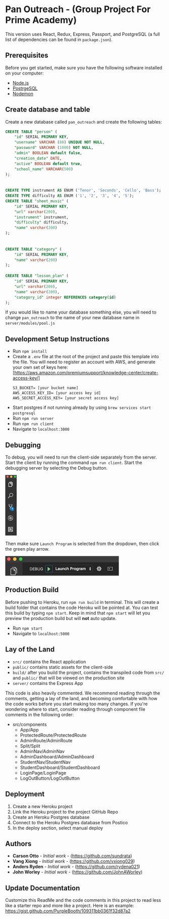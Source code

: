 # Pan Outreach - (Group Project For Prime Academy)
This version uses React, Redux, Express, Passport, and PostgreSQL (a full list of dependencies can be found in `package.json`).

## Prerequisites

Before you get started, make sure you have the following software installed on your computer:

- [Node.js](https://nodejs.org/en/)
- [PostrgeSQL](https://www.postgresql.org/)
- [Nodemon](https://nodemon.io/)

## Create database and table

Create a new database called `pan_outreach` and create the following tables:

```SQL
CREATE TABLE "person" (
    "id" SERIAL PRIMARY KEY,
    "username" VARCHAR (80) UNIQUE NOT NULL,
    "password" VARCHAR (1000) NOT NULL,
    "admin" BOOLEAN default false,
    "creation_date" DATE,
    "active" BOOLEAN default true,
    "school_name" VARCHAR(500)
);


CREATE TYPE instrument AS ENUM ('Tenor', 'Seconds', 'Cello', 'Bass');
CREATE TYPE difficulty AS ENUM ('1', '2', '3', '4', '5');
CREATE TABLE "sheet_music" (
	"id" SERIAL PRIMARY KEY,
	"url" varchar(200),
	"instrument" instrument,
	"difficulty" difficulty,
	"name" varchar(200)
);


CREATE TABLE "category" (
	"id" SERIAL PRIMARY KEY,
	"name" varchar(200)
);

CREATE TABLE "lesson_plan" (
    "id" SERIAL PRIMARY KEY,
    "url" varchar(200),
    "name" varchar(200),
    "category_id" integer REFERENCES category(id)
);
```

If you would like to name your database something else, you will need to change `pan_outreach` to the name of your new database name in `server/modules/pool.js`

## Development Setup Instructions

* Run `npm install`
* Create a `.env` file at the root of the project and paste this template into the file. You will need to register an account with AWS, and generate your own set of keys here: [https://aws.amazon.com/premiumsupport/knowledge-center/create-access-key/]
    ```
    S3_BUCKET= [your bucket name]
    AWS_ACCESS_KEY_ID= [your access key id]
    AWS_SECRET_ACCESS_KEY= [your secret access key]
    ```
* Start postgres if not running already by using `brew services start postgresql`
* Run `npm run server`
* Run `npm run client`
* Navigate to `localhost:3000`

## Debugging

To debug, you will need to run the client-side separately from the server. Start the client by running the command `npm run client`. Start the debugging server by selecting the Debug button.

![VSCode Toolbar](documentation/images/vscode-toolbar.png)

Then make sure `Launch Program` is selected from the dropdown, then click the green play arrow.

![VSCode Debug Bar](documentation/images/vscode-debug-bar.png)


## Production Build

Before pushing to Heroku, run `npm run build` in terminal. This will create a build folder that contains the code Heroku will be pointed at. You can test this build by typing `npm start`. Keep in mind that `npm start` will let you preview the production build but will **not** auto update.

* Run `npm start`
* Navigate to `localhost:5000`

## Lay of the Land

* `src/` contains the React application
* `public/` contains static assets for the client-side
* `build/` after you build the project, contains the transpiled code from `src/` and `public/` that will be viewed on the production site
* `server/` contains the Express App

This code is also heavily commented. We recommend reading through the comments, getting a lay of the land, and becoming comfortable with how the code works before you start making too many changes. If you're wondering where to start, consider reading through component file comments in the following order:

* src/components
  * App/App
  * ProtectedRoute/ProtectedRoute 
  * AdminRoute/AdminRoute
  * Split/Split
  * AdminNav/AdminNav
  * AdminDashboard/AdminDashboard
  * StudentNav/StudentNav
  * StudentDashboard/StudentDashboard
  * LoginPage/LoginPage
  * LogOutButton/LogOutButton
  
## Deployment

1. Create a new Heroku project
1. Link the Heroku project to the project GitHub Repo
1. Create an Heroku Postgres database
1. Connect to the Heroku Postgres database from Postico
1. In the deploy section, select manual deploy

## Authors
 * **Carson Otto** - *Initial work* - (https://github.com/sundrata)
 * **Vang Xiong** - *Initial work* - (https://github.com/vxiong029)
 * **Anders Ryden** - *Initial work* - (https://github.com/rydena021)
 * **John Worley** - *Initial work* - (https://github.com/JohnAWorley)


## Update Documentation

Customize this ReadMe and the code comments in this project to read less like a starter repo and more like a project. Here is an example: https://gist.github.com/PurpleBooth/109311bb0361f32d87a2

